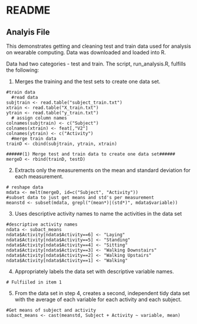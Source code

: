 # README
## Analyis File
This demonstrates getting and cleaning test and train data used for analysis on wearable computing. Data was downloaded and loaded into R.

Data had two categories - test and train. The script, run_analysis.R, fulfills the following:

1. Merges the training and the test sets to create one data set.

```{r}
#train data
  #read data
subjtrain <- read.table("subject_train.txt")
xtrain <- read.table("X_train.txt")
ytrain <- read.table("y_train.txt")
  # assign column names
colnames(subjtrain) <- c("Subject")
colnames(xtrain) <- feat[,"V2"]
colnames(ytrain) <- c("Activity")
  #merge train data
trainD <- cbind(subjtrain, ytrain, xtrain)

######(1) Merge test and train data to create one data set######
mergeD <- rbind(trainD, testD)
```

2. Extracts only the measurements on the mean and standard deviation for each measurement.
```{r}
# reshape data 
mdata <- melt(mergeD, id=c("Subject", "Activity"))
#subset data to just get means and std's per measurement
meanstd <- subset(mdata, grepl("(mean*)|(std*)", mdata$variable))
```
3. Uses descriptive activity names to name the activities in the data set
```{r}
#descriptive activity names
ndata <- subact_means
ndata$Activity[ndata$Activity==6] <- "Laying"
ndata$Activity[ndata$Activity==5] <- "Standing"
ndata$Activity[ndata$Activity==4] <- "Sitting"
ndata$Activity[ndata$Activity==3] <- "Walking Downstairs"
ndata$Activity[ndata$Activity==2] <- "Walking Upstairs"
ndata$Activity[ndata$Activity==1] <- "Walking"
```

4. Appropriately labels the data set with descriptive variable names.
```{r}
# Fulfiiled in item 1
```
5. From the data set in step 4, creates a second, independent tidy data set with the average of each variable for each activity and each subject.
```{r}
#Get means of subject and activity
subact_means <- cast(meanstd, Subject + Activity ~ variable, mean)
```
